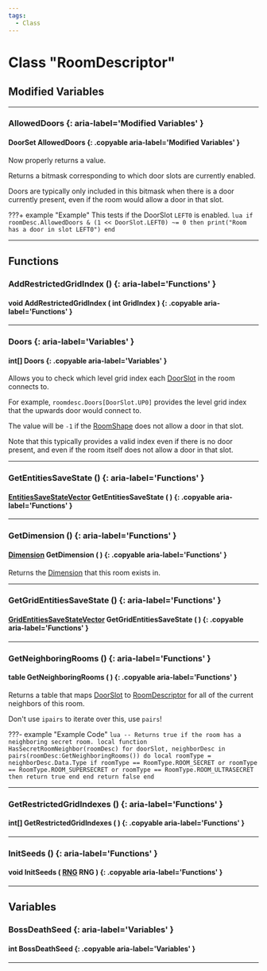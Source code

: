 ```yaml
---
tags:
  - Class
---
```

# Class "RoomDescriptor"

## Modified Variables
___
### AllowedDoors {: aria-label='Modified Variables' }
#### DoorSet AllowedDoors {: .copyable aria-label='Modified Variables' }
Now properly returns a value.

Returns a bitmask corresponding to which door slots are currently enabled.

Doors are typically only included in this bitmask when there is a door currently present, even if the room would allow a door in that slot.

???+ example "Example"
    This tests if the DoorSlot `LEFT0` is enabled.
    ```lua
    if roomDesc.AllowedDoors & (1 << DoorSlot.LEFT0) ~= 0 then
        print("Room has a door in slot LEFT0")
    end
    ```

___

## Functions

### AddRestrictedGridIndex () {: aria-label='Functions' }
#### void AddRestrictedGridIndex ( int GridIndex ) {: .copyable aria-label='Functions' }

___
### Doors {: aria-label='Variables' }
#### int[] Doors {: .copyable aria-label='Variables' }
Allows you to check which level grid index each [DoorSlot](https://wofsauge.github.io/IsaacDocs/rep/enums/DoorSlot.html) in the room connects to.

For example, `roomdesc.Doors[DoorSlot.UP0]` provides the level grid index that the upwards door would connect to.

The value will be `-1` if the [RoomShape](https://wofsauge.github.io/IsaacDocs/rep/enums/RoomShape.html) does not allow a door in that slot.

Note that this typically provides a valid index even if there is no door present, and even if the room itself does not allow a door in that slot.

___
### GetEntitiesSaveState () {: aria-label='Functions' }
#### [EntitiesSaveStateVector](EntitiesSaveStateVector.md) GetEntitiesSaveState ( ) {: .copyable aria-label='Functions' }

___
### GetDimension () {: aria-label='Functions' }
#### [Dimension](https://wofsauge.github.io/IsaacDocs/rep/enums/Dimension.html) GetDimension ( ) {: .copyable aria-label='Functions' }
Returns the [Dimension](enums/Dimension.md) that this room exists in.

___
### GetGridEntitiesSaveState () {: aria-label='Functions' }
#### [GridEntitiesSaveStateVector](GridEntitiesSaveStateVector.md) GetGridEntitiesSaveState ( ) {: .copyable aria-label='Functions' }

___
### GetNeighboringRooms () {: aria-label='Functions' }
#### table GetNeighboringRooms ( ) {: .copyable aria-label='Functions' }
Returns a table that maps [DoorSlot](https://wofsauge.github.io/IsaacDocs/rep/enums/DoorSlot.html) to [RoomDescriptor](https://wofsauge.github.io/IsaacDocs/rep/RoomDescriptor.html) for all of the current neighbors of this room.

Don't use `ipairs` to iterate over this, use `pairs`!

???- example "Example Code"
	```lua
	-- Returns true if the room has a neighboring secret room.
	local function HasSecretRoomNeighbor(roomDesc)
		for doorSlot, neighborDesc in pairs(roomDesc:GetNeighboringRooms()) do
			local roomType = neighborDesc.Data.Type
			if roomType == RoomType.ROOM_SECRET or roomType == RoomType.ROOM_SUPERSECRET or roomType == RoomType.ROOM_ULTRASECRET then
				return true
			end
		end
		return false
	end
	```

___
### GetRestrictedGridIndexes () {: aria-label='Functions' }
#### int[] GetRestrictedGridIndexes ( ) {: .copyable aria-label='Functions' }

___
### InitSeeds () {: aria-label='Functions' }
#### void InitSeeds ( [RNG](RNG.md) RNG ) {: .copyable aria-label='Functions' }

___

## Variables
### BossDeathSeed {: aria-label='Variables' }
#### int BossDeathSeed {: .copyable aria-label='Variables' }

___


